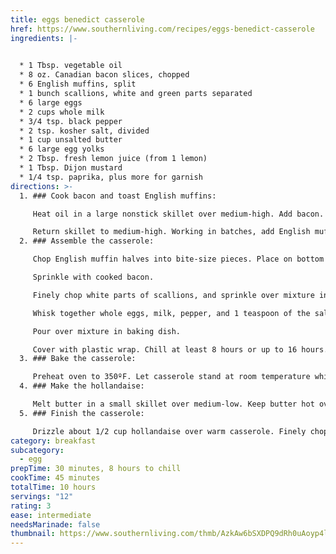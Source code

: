 ```yaml
---
title: eggs benedict casserole
href: https://www.southernliving.com/recipes/eggs-benedict-casserole
ingredients: |-
  

  * 1 Tbsp. vegetable oil 
  * 8 oz. Canadian bacon slices, chopped 
  * 6 English muffins, split 
  * 1 bunch scallions, white and green parts separated 
  * 6 large eggs 
  * 2 cups whole milk
  * 3/4 tsp. black pepper 
  * 2 tsp. kosher salt, divided 
  * 1 cup unsalted butter 
  * 6 large egg yolks 
  * 2 Tbsp. fresh lemon juice (from 1 lemon)
  * 1 Tbsp. Dijon mustard
  * 1/4 tsp. paprika, plus more for garnish
directions: >-
  1. ### Cook bacon and toast English muffins:

     Heat oil in a large nonstick skillet over medium-high. Add bacon. Cook, stirring often, until lightly browned, about 4 minutes. Remove bacon with a slotted spoon to a paper towel-lined plate, reserving drippings in skillet. (Do not wipe skillet clean.)

     Return skillet to medium-high. Working in batches, add English muffin halves, cut sides down, to hot drippings in skillet. Cook until toasted, about 1 minute. Let muffin halves cool slightly.
  2. ### Assemble the casserole:

     Chop English muffin halves into bite-size pieces. Place on bottom of a lightly greased (with cooking spray) 13- x 9-inch baking dish.

     Sprinkle with cooked bacon.

     Finely chop white parts of scallions, and sprinkle over mixture in dish. (Wrap green parts of scallions in a damp paper towel; chill until ready to use.)

     Whisk together whole eggs, milk, pepper, and 1 teaspoon of the salt in a large bowl.

     Pour over mixture in baking dish.

     Cover with plastic wrap. Chill at least 8 hours or up to 16 hours.
  3. ### Bake the casserole:

     Preheat oven to 350ºF. Let casserole stand at room temperature while oven preheats. Bake until top is browned and casserole is set, about 40 minutes.
  4. ### Make the hollandaise:

     Melt butter in a small skillet over medium-low. Keep butter hot over lowest heat (do not let it brown). Process egg yolks, lemon juice, mustard, paprika, and remaining 1 teaspoon salt in a blender on medium just to combine, about 5 seconds. With blender running on medium speed, slowly pour hot, melted butter through center opening in blender lid. Process until mixture is smooth and thick, about 1 minute.
  5. ### Finish the casserole:

     Drizzle about 1/2 cup hollandaise over warm casserole. Finely chop reserved green scallion parts, and sprinkle over top. Sprinkle with paprika; serve with remaining hollandaise.
category: breakfast
subcategory:
  - egg
prepTime: 30 minutes, 8 hours to chill
cookTime: 45 minutes
totalTime: 10 hours
servings: "12"
rating: 3
ease: intermediate
needsMarinade: false
thumbnail: https://www.southernliving.com/thmb/AzkAw6bSXDPQ9dRh0uAoyp4lBH4=/750x0/filters:no_upscale():max_bytes(150000):strip_icc():format(webp)/Eggs_Benedict_Casserole_014-2f4704fef0024e54b861274f14bb6122.jpg
---
```

